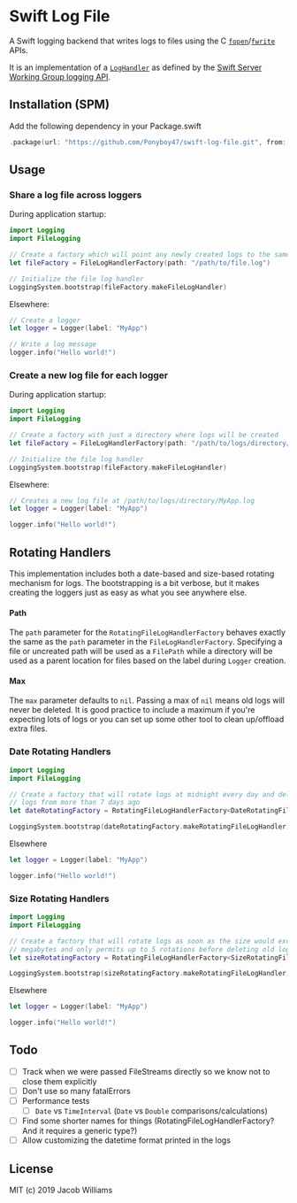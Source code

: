 # Swift Log File

A Swift logging backend that writes logs to files using the C [`fopen`](https://linux.die.net/man/3/fopen)/[`fwrite`](https://linux.die.net/man/3/fwrite) APIs.

It is an implementation of a [`LogHandler`](https://github.com/apple/swift-log#on-the-implementation-of-a-logging-backend-a-loghandler) as defined by the [Swift Server Working Group logging API](https://github.com/apple/swift-log).

## Installation (SPM)

Add the following dependency in your Package.swift
```swift
.package(url: "https://github.com/Ponyboy47/swift-log-file.git", from: "0.2.0")
```

## Usage

### Share a log file across loggers

During application startup:
```swift
import Logging
import FileLogging

// Create a factory which will point any newly created logs to the same file
let fileFactory = FileLogHandlerFactory(path: "/path/to/file.log")

// Initialize the file log handler
LoggingSystem.bootstrap(fileFactory.makeFileLogHandler)
```

Elsewhere:
```swift
// Create a logger
let logger = Logger(label: "MyApp")

// Write a log message
logger.info("Hello world!")
```

### Create a new log file for each logger

During application startup:
```swift
import Logging
import FileLogging

// Create a factory with just a directory where logs will be created
let fileFactory = FileLogHandlerFactory(path: "/path/to/logs/directory/")

// Initialize the file log handler
LoggingSystem.bootstrap(fileFactory.makeFileLogHandler)
```

Elsewhere:
```swift
// Creates a new log file at /path/to/logs/directory/MyApp.log
let logger = Logger(label: "MyApp")

logger.info("Hello world!")
```

## Rotating Handlers

This implementation includes both a date-based and size-based rotating mechanism for logs. The bootstrapping is a bit verbose, but it makes creating the loggers just as easy as what you see anywhere else.

#### Path
The `path` parameter for the `RotatingFileLogHandlerFactory` behaves exactly the same as the `path` parameter in the `FileLogHandlerFactory`. Specifying a file or uncreated path will be used as a `FilePath` while a directory will be used as a parent location for files based on the label during `Logger` creation.

#### Max
The `max` parameter defaults to `nil`. Passing a max of `nil` means old logs will never be deleted. It is good practice to include a maximum if you're expecting lots of logs or you can set up some other tool to clean up/offload extra files.

### Date Rotating Handlers

```swift
import Logging
import FileLogging

// Create a factory that will rotate logs at midnight every day and deletes any
// logs from more than 7 days ago
let dateRotatingFactory = RotatingFileLogHandlerFactory<DateRotatingFileLogHandler>(path: "/path/to/file.log", options: .daily, max: 7)

LoggingSystem.bootstrap(dateRotatingFactory.makeRotatingFileLogHandler)
```

Elsewhere
```swift
let logger = Logger(label: "MyApp")

logger.info("Hello world!")
```

### Size Rotating Handlers

```swift
import Logging
import FileLogging

// Create a factory that will rotate logs as soon as the size would exceed 100
// megabytes and only permits up to 5 rotations before deleting old log files
let sizeRotatingFactory = RotatingFileLogHandlerFactory<SizeRotatingFileLogHandler>(path: "/path/to/file.log", options: 100.megabytes, max: 5)

LoggingSystem.bootstrap(sizeRotatingFactory.makeRotatingFileLogHandler)
```

Elsewhere
```swift
let logger = Logger(label: "MyApp")

logger.info("Hello world!")
```

## Todo

- [ ] Track when we were passed FileStreams directly so we know not to close them explicitly
- [ ] Don't use so many fatalErrors
- [ ] Performance tests
  - [ ] `Date` vs `TimeInterval` (`Date` vs `Double` comparisons/calculations)
- [ ] Find some shorter names for things (RotatingFileLogHandlerFactory? And it requires a generic type?)
- [ ] Allow customizing the datetime format printed in the logs

## License
MIT (c) 2019 Jacob Williams
